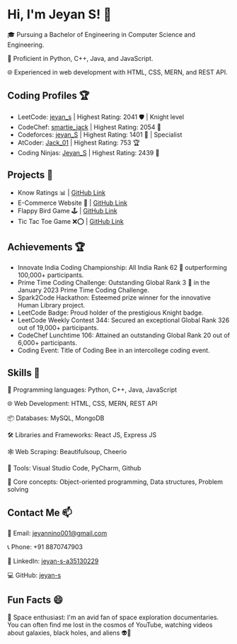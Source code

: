 # Hi, I'm Jeyan S! 👋

🎓 Pursuing a Bachelor of Engineering in Computer Science and Engineering.

🚀 Proficient in Python, C++, Java, and JavaScript.

🌐 Experienced in web development with HTML, CSS, MERN, and REST API.

## Coding Profiles 🏆

- LeetCode: [jeyan_s](https://leetcode.com/jeyan_s) | Highest Rating: 2041 🛡️ | Knight level
- CodeChef: [smartie_jack](https://codechef.com/users/smartie_jack) | Highest Rating: 2054 🌟
- Codeforces: [jeyan_S](https://codeforces.com/profile/jeyan_s) | Highest Rating: 1401 🚀 | Specialist
- AtCoder: [Jack_01](https://atcoder.jp/users/Jack_01) | Highest Rating: 753 🏆
- Coding Ninjas: [Jeyan_S](https://codingninjas.com/studio/profile/Jeyan_S) | Highest Rating: 2439 🌟

## Projects 🚀

- Know Ratings 📊 | [GitHub Link](https://github.com/jeyan-s/Know-Your-Ratings)
- E-Commerce Website 🛒 | [GitHub Link](https://github.com/jeyan-s/BlueMoon-Ecommerce)
- Flappy Bird Game 🕹️ | [GitHub Link](https://github.com/jeyan-s/Flappy-Bird)
- Tic Tac Toe Game ❌⭕ | [GitHub Link](https://github.com/jeyan-s/Tic-Tac-Toe)

## Achievements 🏆

- Innovate India Coding Championship: All India Rank 62 🌟 outperforming 100,000+ participants.
- Prime Time Coding Challenge: Outstanding Global Rank 3 🚀 in the January 2023 Prime Time Coding Challenge.
- Spark2Code Hackathon: Esteemed prize winner for the innovative Human Library project. 
- LeetCode Badge: Proud holder of the prestigious Knight badge.
- LeetCode Weekly Contest 344: Secured an exceptional Global Rank 326 out of 19,000+ participants.
- CodeChef Lunchtime 106: Attained an outstanding Global Rank 20 out of 6,000+ participants.
- Coding Event: Title of Coding Bee in an intercollege coding event.

## Skills 💪

📝 Programming languages: Python, C++, Java, JavaScript

🌐 Web Development: HTML, CSS, MERN, REST API

📦 Databases: MySQL, MongoDB

🛠️ Libraries and Frameworks: React JS, Express JS

🕸️ Web Scraping: Beautifulsoup, Cheerio

🔧 Tools: Visual Studio Code, PyCharm, Github

🧠 Core concepts: Object-oriented programming, Data structures, Problem solving

## Contact Me 📫

📧 Email: jeyannino001@gmail.com

📞 Phone: +91 8870747903

💼 LinkedIn: [jeyan-s-a35130229](https://linkedin.com/in/jeyan-s-a35130229)

💻 GitHub: [jeyan-s](https://github.com/jeyan-s)

## Fun Facts 😄

🚀 Space enthusiast: I'm an avid fan of space exploration documentaries. You can often find me lost in the cosmos of YouTube, watching videos about galaxies, black holes, and aliens 👽🌠
